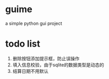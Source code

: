 # guime
a simple python gui project 

# todo list
1. 删除按钮添加提示框，防止误操作
2. 填入信息校验，由于sqlite的数据类型是动态的
3. 结算日期不用默认
